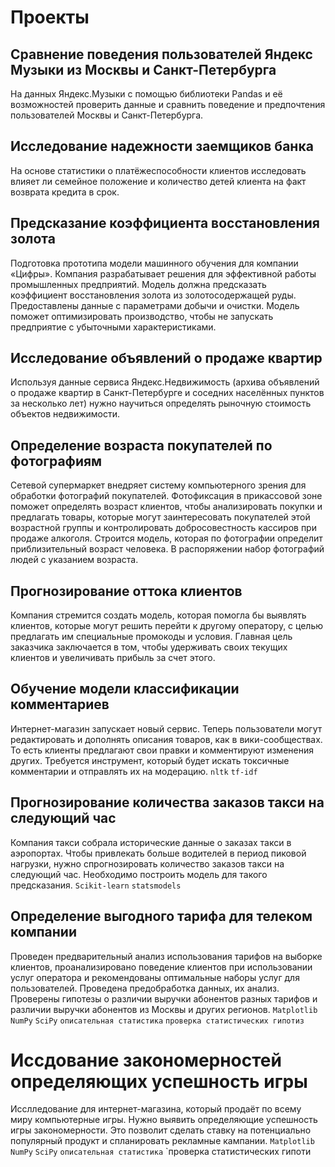 # Проекты
## Сравнение поведения пользователей Яндекс Музыки из Москвы и Санкт-Петербурга

На данных Яндекс.Музыки c помощью библиотеки Pandas и её возможностей проверить данные и сравнить поведение и предпочтения пользователей Москвы и Санкт-Петербурга.

## Исследование надежности заемщиков банка

На основе статистики о платёжеспособности клиентов исследовать влияет ли семейное положение и количество детей клиента на факт возврата кредита в срок.

## Предсказание коэффициента восстановления золота
Подготовка прототипа модели машинного обучения для компании «Цифры». Компания разрабатывает решения для эффективной работы промышленных предприятий.
Модель должна предсказать коэффициент восстановления золота из золотосодержащей руды. Предоставлены данные с параметрами добычи и очистки. Модель поможет оптимизировать производство, чтобы не запускать предприятие с убыточными характеристиками.

## Исследование объявлений о продаже квартир
Используя данные сервиса Яндекс.Недвижимость (архива объявлений о продаже квартир в Санкт-Петербурге и соседних населённых пунктов за несколько лет) нужно научиться определять рыночную стоимость объектов недвижимости. 

## Определение возраста покупателей по фотографиям
Сетевой супермаркет внедряет систему компьютерного зрения для обработки фотографий покупателей. Фотофиксация в прикассовой зоне поможет определять возраст клиентов, чтобы анализировать покупки и предлагать товары, которые могут заинтересовать покупателей этой возрастной группы и контролировать добросовестность кассиров при продаже алкоголя. Строится модель, которая по фотографии определит приблизительный возраст человека. В распоряжении набор фотографий людей с указанием возраста.

## Прогнозирование оттока клиентов
Компания стремится создать модель, которая помогла бы выявлять клиентов, которые могут решить перейти к другому оператору, с целью предлагать им специальные промокоды и условия. Главная цель заказчика заключается в том, чтобы удерживать своих текущих клиентов и увеличивать прибыль за счет этого.

## Обучение модели классификации комментариев
Интернет-магазин запускает новый сервис. Теперь пользователи могут редактировать и дополнять описания товаров, как в вики-сообществах. То есть клиенты предлагают свои правки и комментируют изменения других. Требуется инструмент, который будет искать токсичные комментарии и отправлять их на модерацию.
`nltk` `tf-idf`

## Прогнозирование количества заказов такси на следующий час
Компания такси собрала исторические данные о заказах такси в аэропортах. Чтобы привлекать больше водителей в период пиковой нагрузки, нужно спрогнозировать количество заказов такси на следующий час. Необходимо построить модель для такого предсказания. `Scikit-learn` `statsmodels`

## Определение выгодного тарифа для телеком компании
Проведен предварительный анализ использования тарифов на выборке клиентов,
проанализировано поведение клиентов при использовании услуг оператора и
рекомендованы оптимальные наборы услуг для пользователей. Проведена предобработка
данных, их анализ. Проверены гипотезы о различии выручки абонентов разных тарифов и
различии выручки абонентов из Москвы и других регионов.
`Matplotlib` `NumPy` `SciPy` `описательная статистика` `проверка статистических гипотиз`

# Иссдование закономерностей определяющих успешность игры
Исслледование для интернет-магазина, который продаёт по всему миру компьютерные игры. Нужно выявить определяющие успешность игры закономерности. Это позволит сделать ставку на потенциально популярный продукт и спланировать рекламные кампании. `Matplotlib` `NumPy` `SciPy` `описательная статистика` `проверка статистических гипоти


